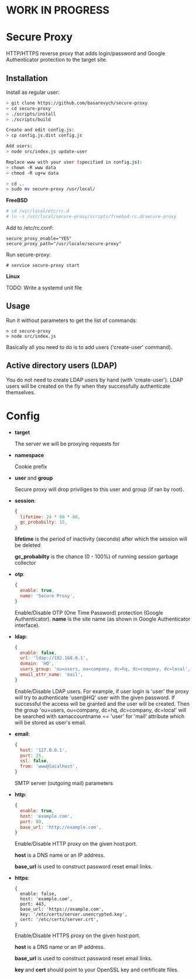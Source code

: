 WORK IN PROGRESS
================

Secure Proxy
============

HTTP/HTTPS reverse proxy that adds login/password and Google Authenticator protection to the target site.

Installation
------------

Install as regular user:

```sh
> git clone https://github.com/basarevych/secure-proxy
> cd secure-proxy
> ./scripts/install
> ./scripts/build

Create and edit config.js:
> cp config.js.dist config.js

Add users:
> node src/index.js update-user

Replace www with your user (specified in config.js):
> chown -R www data
> chmod -R ug+w data

> cd ..
> sudo mv secure-proxy /usr/local/
```

**FreeBSD**

```sh
# cd /usr/local/etc/rc.d
# ln -s /usr/local/secure-proxy/scripts/freebsd-rc.d/secure-proxy
```

Add to /etc/rc.conf:
```
secure_proxy_enable="YES"
secure_proxy_path="/usr/locale/secure-proxy"
```

Run secure-proxy:
```
# service secure-proxy start
```

**Linux**

TODO: Write a systemd unit file

Usage
-----

Run it without parameters to get the list of commands:

```
> cd secure-proxy
> node src/index.js
```

Basically all you need to do is to add users ('create-user' command).

Active directory users (LDAP)
-----------------------------

You do not need to create LDAP users by hand (with 'create-user'). LDAP users will be
created on the fly when they successfully authenticate themselves.

Config
======

* **target**

  The server we will be proxying requests for

* **namespace**

  Cookie prefix

* **user** and **group**

  Secure proxy will drop priviliges to this user and group (if ran by root).

* **session**:

  ```js
  {
    lifetime: 24 * 60 * 60,
    gc_probabilty: 15,
  }
  ```

  **lifetime** is the period of inactivity (seconds) after which the session will be deleted

  **gc_probabilty** is the chance (0 - 100%) of running session garbage collector

* **otp**:

  ```js
  {
    enable: true,
    name: 'Secure Proxy',
  }
  ```

  Enable/Disable OTP (One Time Password) protection (Google Authenticator). **name** is the site
  name (as shown in Google Authenticator interface).

* **ldap**:

  ```js
  {
    enable: false,
    url: 'ldap://192.168.0.1',
    domain: 'HQ',
    users_group: 'ou=users, ou=company, dc=hq, dc=company, dc=local',
    email_attr_name: 'mail',
  }
  ```

  Enable/Disable LDAP users. For example, if user login is 'user' the proxy will try to
  authenticate 'user@HQ' user with the given password. If successful the access will be
  granted and the user will be created. Then the group
  'ou=users, ou=company, dc=hq, dc=company, dc=local' will be searched with 
  samaccountname == 'user' for 'mail' attribute which will be stored as user's email.

* **email**:

  ```js
  {
    host: '127.0.0.1',
    port: 25,
    ssl: false,
    from: 'www@localhost',
  }
  ```

  SMTP server (outgoing mail) parameters

* **http**:

  ```js
  {
    enable: true,
    host: 'example.com',
    port: 80,
    base_url: 'http://example.com',
  }
  ```

  Enable/Disable HTTP proxy on the given host:port. 

  **host** is a DNS name or an IP address.

  **base_url** is used to construct password reset email links.

* **https**:

  ```
  {
    enable: false,
    host: 'example.com',
    port: 443,
    base_url: 'https://example.com',
    key: '/etc/certs/server.unencrypted.key',
    cert: '/etc/certs/server.crt',
  }
  ```

  Enable/Disable HTTPS proxy on the given host:port.

  **host** is a DNS name or an IP address.

  **base_url** is used to construct password reset email links.

  **key** and **cert** should point to your OpenSSL key and certificate files.
